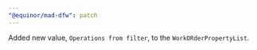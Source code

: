 ```yaml
---
"@equinor/mad-dfw": patch
---
```


Added new value, `Operations from filter`, to the `WorkORderPropertyList`.
